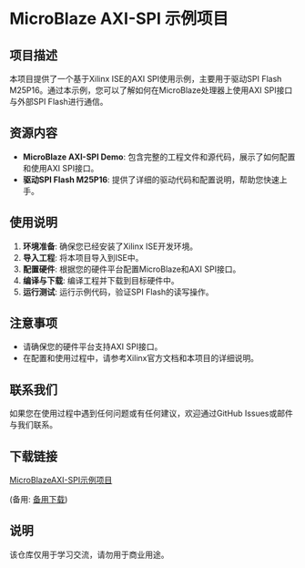 # MicroBlaze AXI-SPI 示例项目

## 项目描述

本项目提供了一个基于Xilinx ISE的AXI SPI使用示例，主要用于驱动SPI Flash M25P16。通过本示例，您可以了解如何在MicroBlaze处理器上使用AXI SPI接口与外部SPI Flash进行通信。

## 资源内容

- **MicroBlaze AXI-SPI Demo**: 包含完整的工程文件和源代码，展示了如何配置和使用AXI SPI接口。
- **驱动SPI Flash M25P16**: 提供了详细的驱动代码和配置说明，帮助您快速上手。

## 使用说明

1. **环境准备**: 确保您已经安装了Xilinx ISE开发环境。
2. **导入工程**: 将本项目导入到ISE中。
3. **配置硬件**: 根据您的硬件平台配置MicroBlaze和AXI SPI接口。
4. **编译与下载**: 编译工程并下载到目标硬件中。
5. **运行测试**: 运行示例代码，验证SPI Flash的读写操作。

## 注意事项

- 请确保您的硬件平台支持AXI SPI接口。
- 在配置和使用过程中，请参考Xilinx官方文档和本项目的详细说明。

## 联系我们

如果您在使用过程中遇到任何问题或有任何建议，欢迎通过GitHub Issues或邮件与我们联系。

## 下载链接
[MicroBlazeAXI-SPI示例项目](https://pan.quark.cn/s/e14e9d9971d4) 

(备用: [备用下载](https://pan.baidu.com/s/1ngZBYrH4jVUL-T6HSAIYRA?pwd=9cgy))

## 说明

该仓库仅用于学习交流，请勿用于商业用途。
